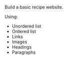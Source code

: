Build a basic recipe website.

Using:
- Unordered list
- Ordered list
- Links
- Images
- Headings
- Paragraphs
